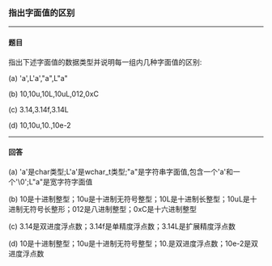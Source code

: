 ### 指出字面值的区别

***
#### 题目
指出下述字面值的数据类型并说明每一组内几种字面值的区别:

(a) 'a',L'a',"a",L"a"

(b) 10,10u,10L,10uL,012,0xC

(c) 3.14,3.14f,3.14L

(d) 10,10u,10.,10e-2

***
#### 回答
(a) 'a'是char类型;L'a'是wchar_t类型;"a"是字符串字面值,包含一个'a'和一个'\0';L"a"是宽字符字面值

(b) 10是十进制整型；10u是十进制无符号整型；10L是十进制长整型；10uL是十进制无符号长整形；012是八进制整型；0xC是十六进制整型

(c) 3.14是双进度浮点数；3.14f是单精度浮点数；3.14L是扩展精度浮点数

(d) 10是十进制整型；10u是十进制无符号整型；10.是双进度浮点数；10e-2是双进度浮点数

